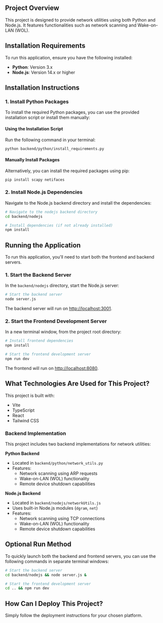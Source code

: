 ## Project Overview

This project is designed to provide network utilities using both Python and Node.js. It features functionalities such as network scanning and Wake-on-LAN (WOL).

## Installation Requirements

To run this application, ensure you have the following installed:

- **Python**: Version 3.x
- **Node.js**: Version 14.x or higher

## Installation Instructions

### 1. Install Python Packages

To install the required Python packages, you can use the provided installation script or install them manually:

#### Using the Installation Script

Run the following command in your terminal:

```sh
python backend/python/install_requirements.py
```

#### Manually Install Packages

Alternatively, you can install the required packages using pip:

```sh
pip install scapy netifaces
```

### 2. Install Node.js Dependencies

Navigate to the Node.js backend directory and install the dependencies:

```sh
# Navigate to the nodejs backend directory
cd backend/nodejs

# Install dependencies (if not already installed)
npm install
```

## Running the Application

To run this application, you'll need to start both the frontend and backend servers.

### 1. Start the Backend Server

In the `backend/nodejs` directory, start the Node.js server:

```sh
# Start the backend server
node server.js
```

The backend server will run on [http://localhost:3001](http://localhost:3001).

### 2. Start the Frontend Development Server

In a new terminal window, from the project root directory:

```sh
# Install frontend dependencies
npm install

# Start the frontend development server
npm run dev
```

The frontend will run on [http://localhost:8080](http://localhost:8080).

## What Technologies Are Used for This Project?

This project is built with:

- Vite
- TypeScript
- React
- Tailwind CSS

### Backend Implementation

This project includes two backend implementations for network utilities:

**Python Backend**
- Located in `backend/python/network_utils.py`
- Features:
  - Network scanning using ARP requests
  - Wake-on-LAN (WOL) functionality
  - Remote device shutdown capabilities

**Node.js Backend**
- Located in `backend/nodejs/networkUtils.js`
- Uses built-in Node.js modules (`dgram`, `net`)
- Features:
  - Network scanning using TCP connections
  - Wake-on-LAN (WOL) functionality
  - Remote device shutdown capabilities

## Optional Run Method

To quickly launch both the backend and frontend servers, you can use the following commands in separate terminal windows:

```sh
# Start the backend server
cd backend/nodejs && node server.js &

# Start the frontend development server
cd .. && npm run dev
```

## How Can I Deploy This Project?

Simply follow the deployment instructions for your chosen platform.

